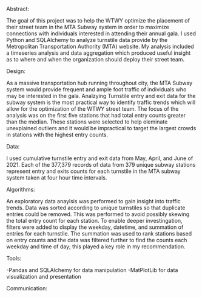 Abstract:

The goal of this project was to help the WTWY optimize the placement of their street team in the MTA Subway system in order to maximize connections with individuals interested in attending their annual gala. I used Python and SQLAlchemy to analyze turnstile data provide by the Metropolitan Transportation Authority (MTA) website. My analysis included a timeseries analysis and data aggregation which produced useful insight as to where and when the organization should deploy their street team.

Design:

As a massive transportation hub running throughout city, the MTA Subway system would provide frequent and ample foot traffic of individuals who may be interested in the gala. Analzying Turnstile entry and exit data for the subway system is the most practical way to identify traffic trends which will allow for the optimization of the WTWY street team. The focus of the analysis was on the first five stations that had total entry counts greater than the median. These stations were selected to help eleminate unexplained outliers and it would be impractical to target the largest crowds in stations with the highest entry counts. 

Data:

I used cumulative turnstile entry and exit data from May, April, and June of 2021. Each of the 377,379 records of data from 379 unique subway stations represent entry and exits counts for each turnstile in the MTA subway system taken at four hour time intervals. 

Algorithms:

An exploratory data anaylsis was performed to gain insight into traffic trends. Data was sorted according to unique turnstiles so that duplicate entries could be removed. This was performed to avoid possibly skewing the total entry count for each station. To enable deeper investingation, filters were added to display the weekday, datetime, and summation of entries for each turnstile. The summation was used to rank stations based on entry counts and the data was filtered further to find the counts each weekday and time of day; this played a key role in my recommendation. 

Tools:

-Pandas and SQLAlchemy for data manipulation
-MatPlotLib for data visualization and presentation 


Communication:
